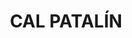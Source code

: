 ---
layout: test
title:  "CAL PATALÍN"
coordinates:
  - [1.461059871884847, 42.357436481952853]
  - [1.461276663143207, 42.357451074795861]
  - [1.461294256848742, 42.357329478209785]
  - [1.461098332073932, 42.357298849886952]
  - [1.461059871884847, 42.357436481952853]
---